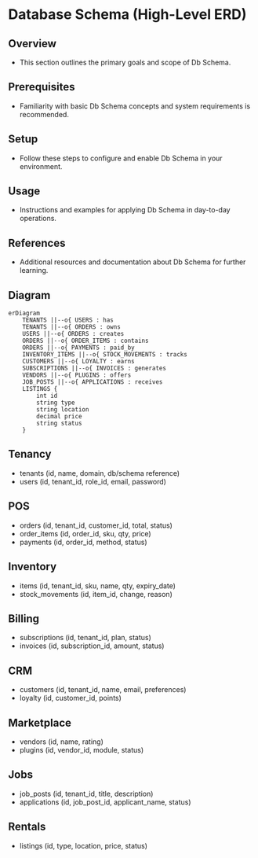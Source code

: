 # Database Schema (High-Level ERD)

## Overview
- This section outlines the primary goals and scope of Db Schema.

## Prerequisites
- Familiarity with basic Db Schema concepts and system requirements is recommended.

## Setup
- Follow these steps to configure and enable Db Schema in your environment.

## Usage
- Instructions and examples for applying Db Schema in day-to-day operations.

## References
- Additional resources and documentation about Db Schema for further learning.


## Diagram
```mermaid
erDiagram
    TENANTS ||--o{ USERS : has
    TENANTS ||--o{ ORDERS : owns
    USERS ||--o{ ORDERS : creates
    ORDERS ||--o{ ORDER_ITEMS : contains
    ORDERS ||--o{ PAYMENTS : paid_by
    INVENTORY_ITEMS ||--o{ STOCK_MOVEMENTS : tracks
    CUSTOMERS ||--o{ LOYALTY : earns
    SUBSCRIPTIONS ||--o{ INVOICES : generates
    VENDORS ||--o{ PLUGINS : offers
    JOB_POSTS ||--o{ APPLICATIONS : receives
    LISTINGS {
        int id
        string type
        string location
        decimal price
        string status
    }
```

## Tenancy
- tenants (id, name, domain, db/schema reference)
- users (id, tenant_id, role_id, email, password)

## POS
- orders (id, tenant_id, customer_id, total, status)
- order_items (id, order_id, sku, qty, price)
- payments (id, order_id, method, status)

## Inventory
- items (id, tenant_id, sku, name, qty, expiry_date)
- stock_movements (id, item_id, change, reason)

## Billing
- subscriptions (id, tenant_id, plan, status)
- invoices (id, subscription_id, amount, status)

## CRM
- customers (id, tenant_id, name, email, preferences)
- loyalty (id, customer_id, points)

## Marketplace
- vendors (id, name, rating)
- plugins (id, vendor_id, module, status)

## Jobs
- job_posts (id, tenant_id, title, description)
- applications (id, job_post_id, applicant_name, status)

## Rentals
- listings (id, type, location, price, status)
